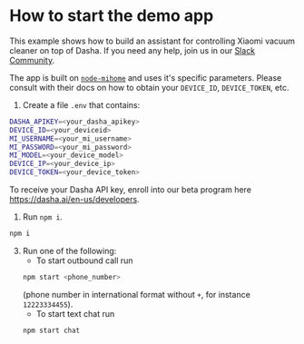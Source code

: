 # How to start the demo app

This example shows how to build an assistant for controlling Xiaomi vacuum cleaner on top of Dasha. If you need any help, join us in our [Slack Community](https://join.slack.com/t/dashacommunity/shared_invite/zt-jhibmznm-kiQ336q5IqYtK6EnYyV_Nw).

The app is built on [`node-mihome`](https://www.npmjs.com/package/node-mihome) and uses it's specific parameters. Please consult with their docs on how to obtain your `DEVICE_ID`, `DEVICE_TOKEN`, etc.

1. Create a file `.env` that contains:
```sh
DASHA_APIKEY=<your_dasha_apikey>
DEVICE_ID=<your_deviceid>
MI_USERNAME=<your_mi_username>
MI_PASSWORD=<your_mi_password>
MI_MODEL=<your_device_model>
DEVICE_IP=<your_device_ip>
DEVICE_TOKEN=<your_device_token>
```
To receive your Dasha API key, enroll into our beta program here https://dasha.ai/en-us/developers.
1. Run `npm i`.
```sh
npm i
```
3. Run one of the following:
    * To start outbound call run
    ```sh
    npm start <phone_number>
    ```
     (phone number in international format without `+`, for instance `12223334455`).
    * To start text chat run
    ```sh
    npm start chat
    ```
